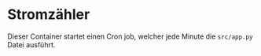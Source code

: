 # Stromzähler

Dieser Container startet einen Cron job, welcher jede Minute die `src/app.py` Datei ausführt.
